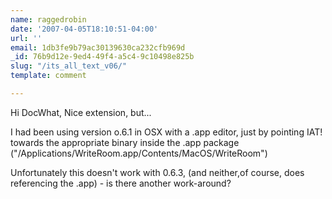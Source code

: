 ```yaml
---
name: raggedrobin
date: '2007-04-05T18:10:51-04:00'
url: ''
email: 1db3fe9b79ac30139630ca232cfb969d
_id: 76b9d12e-9ed4-49f4-a5c4-9c10498e825b
slug: "/its_all_text_v06/"
template: comment

---
```


Hi DocWhat,
Nice extension, but...

I had been using version o.6.1 in OSX with a .app editor, just by pointing IAT! towards the appropriate binary inside the .app package ("/Applications/WriteRoom.app/Contents/MacOS/WriteRoom")

Unfortunately this doesn't work with 0.6.3, (and neither,of course, does referencing the .app) - is there another work-around?
